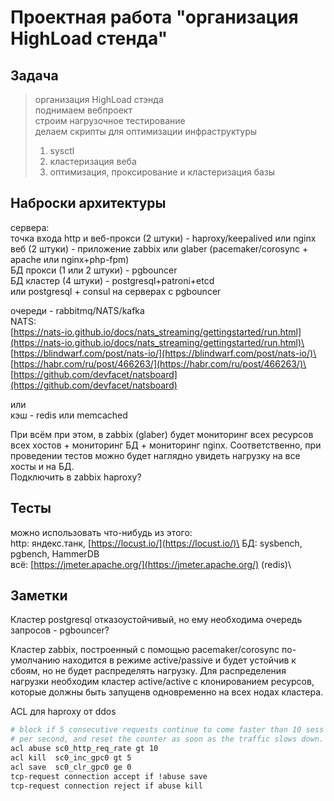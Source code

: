 # Проектная работа "организация HighLoad стенда"

## Задача

> организация HighLoad стэнда\
> поднимаем вебпроект\
> строим нагрузочное тестирование\
> делаем скрипты для оптимизации инфраструктуры
> 1) sysctl
> 2) кластеризация веба
> 3) оптимизация, проксирование и кластеризация базы

## Наброски архитектуры

сервера:\
точка входа http и веб-прокси (2 штуки) - haproxy/keepalived или nginx\
веб (2 штуки) - приложение zabbix или glaber (pacemaker/corosync + apache или nginx+php-fpm)\
БД прокси (1 или 2 штуки) - pgbouncer\
БД кластер (4 штуки) - postgresql+patroni+etcd\
или postgresql + consul на серверах с pgbouncer

очереди - rabbitmq/NATS/kafka\
NATS:\
[https://nats-io.github.io/docs/nats_streaming/gettingstarted/run.html](https://nats-io.github.io/docs/nats_streaming/gettingstarted/run.html)\
[https://blindwarf.com/post/nats-io/](https://blindwarf.com/post/nats-io/)\
[https://habr.com/ru/post/466263/](https://habr.com/ru/post/466263/)\
[https://github.com/devfacet/natsboard](https://github.com/devfacet/natsboard)

или\
кэш - redis или memcached

При всём при этом, в zabbix (glaber) будет мониторинг всех ресурсов всех хостов + мониторинг БД + мониторинг nginx. Соответственно, при проведении тестов можно будет наглядно увидеть нагрузку на все хосты и на БД.\
Подключить в zabbix haproxy?

## Тесты

можно использовать что-нибудь из этого:\
http: яндекс.танк, [https://locust.io/](https://locust.io/)\
БД: sysbench, pgbench, HammerDB\
всё: [https://jmeter.apache.org/](https://jmeter.apache.org/) (redis)\

## Заметки

Кластер postgresql отказоустойчивый, но ему необходима очередь запросов - pgbouncer?

Кластер zabbix, построенный с помощью pacemaker/corosync по-умолчанию находится в режиме active/passive и будет устойчив к сбоям, но не будет распределять нагрузку. Для распределения нагрузки необходим кластер active/active с клонированием ресурсов, которые должны быть запущенв одновременно на всех нодах кластера.

ACL для haproxy от ddos

```bash
# block if 5 consecutive requests continue to come faster than 10 sess
# per second, and reset the counter as soon as the traffic slows down.
acl abuse sc0_http_req_rate gt 10
acl kill  sc0_inc_gpc0 gt 5
acl save  sc0_clr_gpc0 ge 0
tcp-request connection accept if !abuse save
tcp-request connection reject if abuse kill
```
